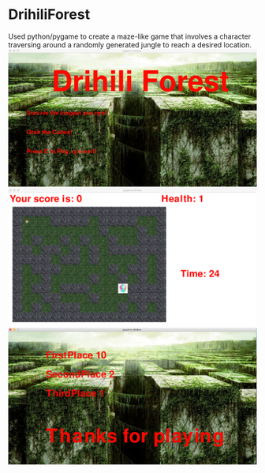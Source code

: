 # DrihiliForest
Used python/pygame to create a maze-like game that involves a character traversing around a randomly generated jungle to reach a desired location.
![](images/mainMenu.png)
![](images/game.png)
![](images/leaderboard.png)
